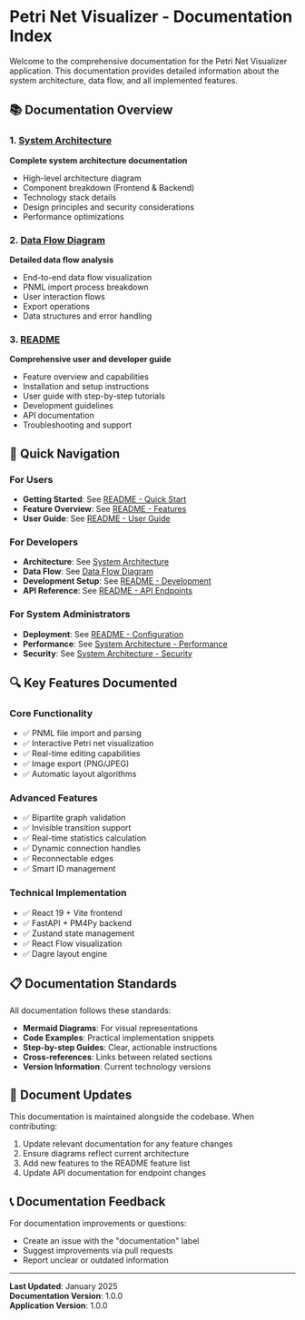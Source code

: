 # Petri Net Visualizer - Documentation Index

Welcome to the comprehensive documentation for the Petri Net Visualizer application. This documentation provides detailed information about the system architecture, data flow, and all implemented features.

## 📚 Documentation Overview

### 1. [System Architecture](./system-architecture.md)

**Complete system architecture documentation**

- High-level architecture diagram
- Component breakdown (Frontend & Backend)
- Technology stack details
- Design principles and security considerations
- Performance optimizations

### 2. [Data Flow Diagram](./data-flow-diagram.md)

**Detailed data flow analysis**

- End-to-end data flow visualization
- PNML import process breakdown
- User interaction flows
- Export operations
- Data structures and error handling

### 3. [README](./README.md)

**Comprehensive user and developer guide**

- Feature overview and capabilities
- Installation and setup instructions
- User guide with step-by-step tutorials
- Development guidelines
- API documentation
- Troubleshooting and support

## 🎯 Quick Navigation

### For Users

- **Getting Started**: See [README - Quick Start](./README.md#-quick-start)
- **Feature Overview**: See [README - Features](./README.md#-features)
- **User Guide**: See [README - User Guide](./README.md#-user-guide)

### For Developers

- **Architecture**: See [System Architecture](./system-architecture.md)
- **Data Flow**: See [Data Flow Diagram](./data-flow-diagram.md)
- **Development Setup**: See [README - Development](./README.md#-development)
- **API Reference**: See [README - API Endpoints](./README.md#api-endpoints)

### For System Administrators

- **Deployment**: See [README - Configuration](./README.md#-configuration)
- **Performance**: See [System Architecture - Performance](./system-architecture.md#performance-optimizations)
- **Security**: See [System Architecture - Security](./system-architecture.md#security-considerations)

## 🔍 Key Features Documented

### Core Functionality

- ✅ PNML file import and parsing
- ✅ Interactive Petri net visualization
- ✅ Real-time editing capabilities
- ✅ Image export (PNG/JPEG)
- ✅ Automatic layout algorithms

### Advanced Features

- ✅ Bipartite graph validation
- ✅ Invisible transition support
- ✅ Real-time statistics calculation
- ✅ Dynamic connection handles
- ✅ Reconnectable edges
- ✅ Smart ID management

### Technical Implementation

- ✅ React 19 + Vite frontend
- ✅ FastAPI + PM4Py backend
- ✅ Zustand state management
- ✅ React Flow visualization
- ✅ Dagre layout engine

## 📋 Documentation Standards

All documentation follows these standards:

- **Mermaid Diagrams**: For visual representations
- **Code Examples**: Practical implementation snippets
- **Step-by-step Guides**: Clear, actionable instructions
- **Cross-references**: Links between related sections
- **Version Information**: Current technology versions

## 🔄 Document Updates

This documentation is maintained alongside the codebase. When contributing:

1. Update relevant documentation for any feature changes
2. Ensure diagrams reflect current architecture
3. Add new features to the README feature list
4. Update API documentation for endpoint changes

## 📞 Documentation Feedback

For documentation improvements or questions:

- Create an issue with the "documentation" label
- Suggest improvements via pull requests
- Report unclear or outdated information

---

**Last Updated**: January 2025  
**Documentation Version**: 1.0.0  
**Application Version**: 1.0.0
